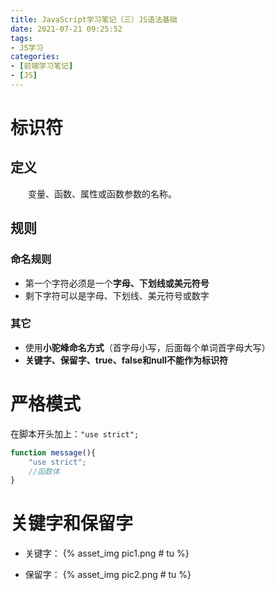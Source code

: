 ```yaml
---
title: JavaScript学习笔记（三）JS语法基础
date: 2021-07-21 09:25:52
tags:
- JS学习
categories:
- [前端学习笔记]
- [JS]
---
```


# 标识符

## 定义

&emsp;&emsp;变量、函数、属性或函数参数的名称。

## 规则

### 命名规则

* 第一个字符必须是一个**字母、下划线或美元符号**
* 剩下字符可以是字母、下划线、美元符号或数字

### 其它

* 使用**小驼峰命名方式**（首字母小写，后面每个单词首字母大写）
* **关键字、保留字、true、false和null不能作为标识符**

# 严格模式

在脚本开头加上：```"use strict";```
```js
function message(){
    "use strict";
    //函数体
}
```

# 关键字和保留字

* 关键字：
{% asset_img pic1.png # tu %}

* 保留字：
{% asset_img pic2.png # tu %}